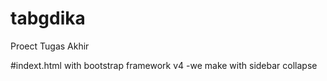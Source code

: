 # tabgdika
Proect Tugas Akhir 

#indext.html with bootstrap framework v4
-we make with sidebar collapse
